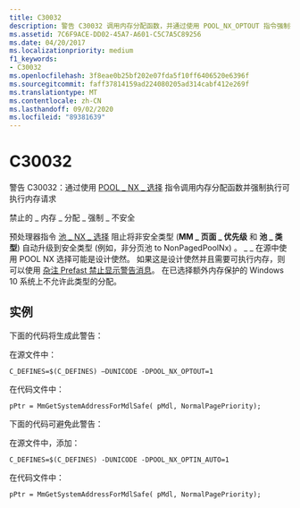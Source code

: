 ```yaml
---
title: C30032
description: 警告 C30032 调用内存分配函数，并通过使用 POOL_NX_OPTOUT 指令强制执行可执行内存请求。
ms.assetid: 7C6F9ACE-DD02-45A7-A601-C5C7A5C89256
ms.date: 04/20/2017
ms.localizationpriority: medium
f1_keywords:
- C30032
ms.openlocfilehash: 3f8eae0b25bf202e07fda5f10ff6406520e6396f
ms.sourcegitcommit: faff37814159ad224080205ad314cabf412e269f
ms.translationtype: MT
ms.contentlocale: zh-CN
ms.lasthandoff: 09/02/2020
ms.locfileid: "89381639"
---
```

# <a name="c30032"></a>C30032


警告 C30032：通过使用 [POOL \_ NX \_ 选择](../kernel/selective-opt-out-pool-nx-optout.md) 指令调用内存分配函数并强制执行可执行内存请求

禁止的 \_ 内存 \_ 分配 \_ 强制 \_ 不安全

预处理器指令 [池 \_ NX \_ 选择](../kernel/selective-opt-out-pool-nx-optout.md) 阻止将非安全类型 (**MM \_ 页面 \_ 优先级** 和 **池 \_ 类型**) 自动升级到安全类型 (例如，非分页池 to NonPagedPoolNx) 。 \_ \_ 在源中使用 POOL NX 选择可能是设计使然。 如果这是设计使然并且需要可执行内存，则可以使用 [杂注 Prefast 禁止显示警告消息](/previous-versions/windows/embedded/gg155764(v=winembedded.70))。 在已选择额外内存保护的 Windows 10 系统上不允许此类型的分配。

## <a name="span-idexamplespanspan-idexamplespanspan-idexamplespanexample"></a><span id="Example"></span><span id="example"></span><span id="EXAMPLE"></span>实例


下面的代码将生成此警告：

在源文件中：

```
C_DEFINES=$(C_DEFINES) –DUNICODE -DPOOL_NX_OPTOUT=1
```

在代码文件中：

```
pPtr = MmGetSystemAddressForMdlSafe( pMdl, NormalPagePriority);
```

下面的代码可避免此警告：

在源文件中，添加：

```
C_DEFINES=$(C_DEFINES) -DUNICODE -DPOOL_NX_OPTIN_AUTO=1
```

在代码文件中：

```
pPtr = MmGetSystemAddressForMdlSafe( pMdl, NormalPagePriority);
```

 

